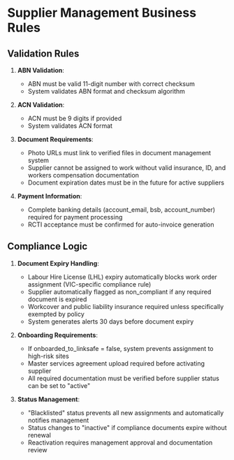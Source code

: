 
# Supplier Management Business Rules

## Validation Rules
1. **ABN Validation**:
   - ABN must be valid 11-digit number with correct checksum
   - System validates ABN format and checksum algorithm

2. **ACN Validation**:
   - ACN must be 9 digits if provided
   - System validates ACN format

3. **Document Requirements**:
   - Photo URLs must link to verified files in document management system
   - Supplier cannot be assigned to work without valid insurance, ID, and workers compensation documentation
   - Document expiration dates must be in the future for active suppliers

4. **Payment Information**:
   - Complete banking details (account_email, bsb, account_number) required for payment processing
   - RCTI acceptance must be confirmed for auto-invoice generation

## Compliance Logic
1. **Document Expiry Handling**:
   - Labour Hire License (LHL) expiry automatically blocks work order assignment (VIC-specific compliance rule)
   - Supplier automatically flagged as non_compliant if any required document is expired
   - Workcover and public liability insurance required unless specifically exempted by policy
   - System generates alerts 30 days before document expiry

2. **Onboarding Requirements**:
   - If onboarded_to_linksafe = false, system prevents assignment to high-risk sites
   - Master services agreement upload required before activating supplier
   - All required documentation must be verified before supplier status can be set to "active"

3. **Status Management**:
   - "Blacklisted" status prevents all new assignments and automatically notifies management
   - Status changes to "inactive" if compliance documents expire without renewal
   - Reactivation requires management approval and documentation review
